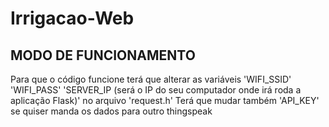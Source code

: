 # Irrigacao-Web

## MODO DE FUNCIONAMENTO

Para que o código funcione terá que alterar as variáveis 'WIFI_SSID' 'WIFI_PASS' 'SERVER_IP (será o IP do seu computador onde irá roda a aplicação Flask)' no arquivo 'request.h' Terá que mudar também 'API_KEY' se quiser manda os dados para outro thingspeak

